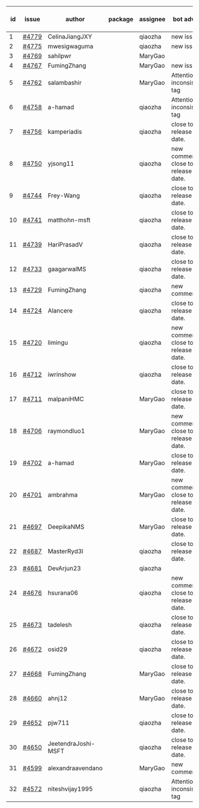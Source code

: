 | id | issue | author | package | assignee | bot advice | created date of issue | target release date | date from target |
| ------ | ------ | ------ | ------ | ------ | ------ | ------ | ------ | :-----: |
| 1 | [#4779](https://github.com/Azure/sdk-release-request/issues/4779) | CelinaJiangJXY |  | qiaozha | new issue. | 11-22 | 12-22 |  |
| 2 | [#4775](https://github.com/Azure/sdk-release-request/issues/4775) | mwesigwaguma |  | qiaozha | new issue. | 11-21 | 12-22 |  |
| 3 | [#4769](https://github.com/Azure/sdk-release-request/issues/4769) | sahilpwr |  | MaryGao |  | 11-16 | 12-22 |  |
| 4 | [#4767](https://github.com/Azure/sdk-release-request/issues/4767) | FumingZhang |  | MaryGao | new issue. | 11-15 | 12-22 |  |
| 5 | [#4762](https://github.com/Azure/sdk-release-request/issues/4762) | salambashir |  | MaryGao | Attention to inconsistent tag | 11-13 | 12-22 |  |
| 6 | [#4758](https://github.com/Azure/sdk-release-request/issues/4758) | a-hamad |  | qiaozha | Attention to inconsistent tag | 11-10 | 12-22 |  |
| 7 | [#4756](https://github.com/Azure/sdk-release-request/issues/4756) | kamperiadis |  | qiaozha | close to release date.  | 11-10 | 11-24 | 0 |
| 8 | [#4750](https://github.com/Azure/sdk-release-request/issues/4750) | yjsong11 |  | qiaozha | new comment. close to release date.  | 11-09 | 11-24 | 0 |
| 9 | [#4744](https://github.com/Azure/sdk-release-request/issues/4744) | Frey-Wang |  | qiaozha | close to release date.  | 11-09 | 11-24 | 0 |
| 10 | [#4741](https://github.com/Azure/sdk-release-request/issues/4741) | matthohn-msft |  | qiaozha | close to release date.  | 11-09 | 11-24 | 0 |
| 11 | [#4739](https://github.com/Azure/sdk-release-request/issues/4739) | HariPrasadV |  | qiaozha | close to release date.  | 11-08 | 11-24 | 0 |
| 12 | [#4733](https://github.com/Azure/sdk-release-request/issues/4733) | gaagarwalMS |  | qiaozha | close to release date.  | 11-08 | 11-24 | 0 |
| 13 | [#4729](https://github.com/Azure/sdk-release-request/issues/4729) | FumingZhang |  | qiaozha | new comment. | 11-08 | 12-22 |  |
| 14 | [#4724](https://github.com/Azure/sdk-release-request/issues/4724) | Alancere |  | qiaozha | close to release date.  | 11-07 | 11-24 | 0 |
| 15 | [#4720](https://github.com/Azure/sdk-release-request/issues/4720) | limingu |  | qiaozha | new comment. close to release date.  | 11-06 | 11-24 | 0 |
| 16 | [#4712](https://github.com/Azure/sdk-release-request/issues/4712) | iwrinshow |  | qiaozha | close to release date.  | 11-06 | 11-24 | 0 |
| 17 | [#4711](https://github.com/Azure/sdk-release-request/issues/4711) | malpaniHMC |  | MaryGao | close to release date.  | 11-03 | 11-24 | 0 |
| 18 | [#4706](https://github.com/Azure/sdk-release-request/issues/4706) | raymondluo1 |  | MaryGao | new comment. close to release date.  | 11-03 | 11-24 | 0 |
| 19 | [#4702](https://github.com/Azure/sdk-release-request/issues/4702) | a-hamad |  | MaryGao | close to release date.  | 10-31 | 11-24 | 0 |
| 20 | [#4701](https://github.com/Azure/sdk-release-request/issues/4701) | ambrahma |  | MaryGao | new comment. close to release date.  | 10-30 | 11-24 | 0 |
| 21 | [#4697](https://github.com/Azure/sdk-release-request/issues/4697) | DeepikaNMS |  | MaryGao | close to release date.  | 10-30 | 11-24 | 0 |
| 22 | [#4687](https://github.com/Azure/sdk-release-request/issues/4687) | MasterRyd3l |  | qiaozha | close to release date.  | 10-26 | 11-24 | 0 |
| 23 | [#4681](https://github.com/Azure/sdk-release-request/issues/4681) | DevArjun23 |  | qiaozha |  | 10-24 | 01-26 |  |
| 24 | [#4676](https://github.com/Azure/sdk-release-request/issues/4676) | hsurana06 |  | qiaozha | new comment. close to release date.  | 10-23 | 11-24 | 0 |
| 25 | [#4673](https://github.com/Azure/sdk-release-request/issues/4673) | tadelesh |  | qiaozha | close to release date.  | 10-23 | 11-24 | 0 |
| 26 | [#4672](https://github.com/Azure/sdk-release-request/issues/4672) | osid29 |  | qiaozha | close to release date.  | 10-23 | 11-24 | 0 |
| 27 | [#4668](https://github.com/Azure/sdk-release-request/issues/4668) | FumingZhang |  | MaryGao | close to release date.  | 10-20 | 11-24 | 0 |
| 28 | [#4660](https://github.com/Azure/sdk-release-request/issues/4660) | ahnj12 |  | MaryGao | close to release date.  | 10-17 | 11-24 | 0 |
| 29 | [#4652](https://github.com/Azure/sdk-release-request/issues/4652) | pjw711 |  | qiaozha | close to release date.  | 10-13 | 11-24 | 0 |
| 30 | [#4650](https://github.com/Azure/sdk-release-request/issues/4650) | JeetendraJoshi-MSFT |  | qiaozha | close to release date.  | 10-13 | 11-24 | 0 |
| 31 | [#4599](https://github.com/Azure/sdk-release-request/issues/4599) | alexandraavendano |  | MaryGao | new comment. | 10-02 | 10-27 |  |
| 32 | [#4572](https://github.com/Azure/sdk-release-request/issues/4572) | niteshvijay1995 |  | qiaozha | Attention to inconsistent tag | 09-26 | 10-27 |  |
